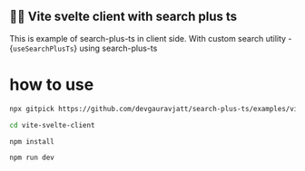 ## 👩‍💻 Vite svelte client with search plus ts

This is example of search-plus-ts in client side. With custom search utility -{`useSearchPlusTs`} using search-plus-ts

# how to use

```bash
npx gitpick https://github.com/devgauravjatt/search-plus-ts/examples/vite-svelte-client

cd vite-svelte-client

npm install

npm run dev
```
